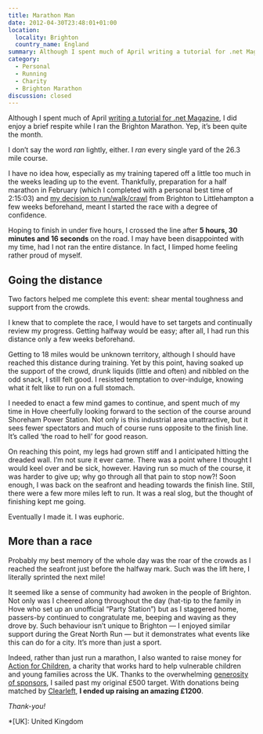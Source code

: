 ```yaml
---
title: Marathon Man
date: 2012-04-30T23:48:01+01:00
location:
  locality: Brighton
  country_name: England
summary: Although I spent much of April writing a tutorial for .net Magazine, I did enjoy a brief respite while I ran the Brighton Marathon. Yep, it’s been quite the month.
category:
  - Personal
  - Running
  - Charity
  - Brighton Marathon
discussion: closed
---
```

Although I spent much of April [writing a tutorial for .net Magazine][1], I did enjoy a brief respite while I ran the Brighton Marathon. Yep, it’s been quite the month.

I don’t say the word *ran* lightly, either. I *ran* every single yard of the 26.3 mile course.

I have no idea how, especially as my training tapered off a little too much in the weeks leading up to the event. Thankfully, preparation for a half marathon in February (which I completed with a personal best time of 2:15:03) and [my decision to run/walk/crawl][2] from Brighton to Littlehampton a few weeks beforehand, meant I started the race with a degree of confidence.

Hoping to finish in under five hours, I crossed the line after **5 hours, 30 minutes and 16 seconds** on the road. I may have been disappointed with my time, had I not ran the entire distance. In fact, I limped home feeling rather proud of myself.

## Going the distance

Two factors helped me complete this event: shear mental toughness and support from the crowds.

I knew that to complete the race, I would have to set targets and continually review my progress. Getting halfway would be easy; after all, I had run this distance only a few weeks beforehand.

Getting to 18 miles would be unknown territory, although I should have reached this distance during training. Yet by this point, having soaked up the support of the crowd, drunk liquids (little and often) and nibbled on the odd snack, I still felt good. I resisted temptation to over-indulge, knowing what it felt like to run on a full stomach.

I needed to enact a few mind games to continue, and spent much of my time in Hove cheerfully looking forward to the section of the course around Shoreham Power Station. Not only is this industrial area unattractive, but it sees fewer spectators and much of course runs opposite to the finish line. It’s called ‘the road to hell’ for good reason.

On reaching this point, my legs had grown stiff and I anticipated hitting the dreaded wall. I’m not sure it ever came. There was a point where I thought I would keel over and be sick, however. Having run so much of the course, it was harder to give up; why go through all that pain to stop now?! Soon enough, I was back on the seafront and heading towards the finish line. Still, there were a few more miles left to run. It was a real slog, but the thought of finishing kept me going.

Eventually I made it. I was euphoric.

## More than a race

Probably my best memory of the whole day was the roar of the crowds as I reached the seafront just before the halfway mark. Such was the lift here, I literally sprinted the next mile!

It seemed like a sense of community had awoken in the people of Brighton. Not only was I cheered along throughout the day (hat-tip to the family in Hove who set up an unofficial “Party Station”) but as I staggered home, passers-by continued to congratulate me, beeping and waving as they drove by. Such behaviour isn’t unique to Brighton — I  enjoyed similar support during the Great North Run — but it demonstrates what events like this can do for a city. It’s more than just a sport.

Indeed, rather than just run a marathon, I also wanted to raise money for [Action for Children][3], a charity that works hard to help vulnerable children and young families across the UK. Thanks to the overwhelming [generosity of sponsors][4], I sailed past my original £500 target. With donations being matched by [Clearleft][5], **I ended up raising an amazing £1200**.

*Thank-you!*

[1]: /2012/04/responsive_design_tutorial
[2]: https://twitter.com/roobottom/status/186488028032802816
[3]: http://actionforchildren.org.uk/
[4]: http://justgiving.com/prlrun2012/
[5]: https://clearleft.com/

*[UK]: United Kingdom
